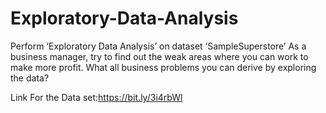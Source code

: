 # Exploratory-Data-Analysis

Perform ‘Exploratory Data Analysis’ on dataset ‘SampleSuperstore’ As a business manager, try to find out the weak areas where you can work to make more profit.
 What all business problems you can derive by exploring the data?
 
 Link For the Data set:https://bit.ly/3i4rbWl
